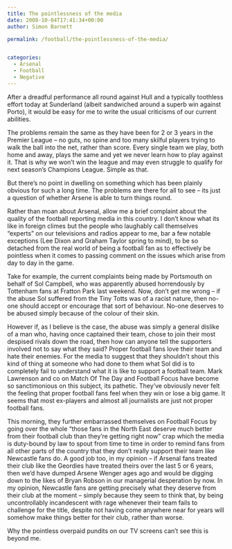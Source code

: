 ```yaml
---
title: The pointlessness of the media
date: 2008-10-04T17:41:34+00:00
author: Simon Barnett

permalink: /football/the-pointlessness-of-the-media/


categories:
  - Arsenal
  - Football
  - Negative
---
```

After a dreadful performance all round against Hull and a typically toothless effort today at Sunderland (albeit sandwiched around a superb win against Porto), it would be easy for me to write the usual criticisms of our current abilities.

<!--more-->

The problems remain the same as they have been for 2 or 3 years in the Premier League &#8211; no guts, no spine and too many skilful players trying to walk the ball into the net, rather than score. Every single team we play, both home and away, plays the same and yet we never learn how to play against it. That is why we won&#8217;t win the league and may even struggle to qualify for next season&#8217;s Champions League. Simple as that.

But there&#8217;s no point in dwelling on something which has been plainly obvious for such a long time. The problems are there for all to see &#8211; its just a question of whether Arsene is able to turn things round.

Rather than moan about Arsenal, allow me a brief complaint about the quality of the football reporting media in this country. I don&#8217;t know what its like in foreign climes but the people who laughably call themselves &#8220;experts&#8221; on our televisions and radios appear to me, bar a few notable exceptions (Lee Dixon and Graham Taylor spring to mind), to be so detached from the real world of being a football fan as to effectively be pointless when it comes to passing comment on the issues which arise from day to day in the game.

Take for example, the current complaints being made by Portsmouth on behalf of Sol Campbell, who was apparently abused horrendously by Tottenham fans at Fratton Park last weekend. Now, don&#8217;t get me wrong &#8211; if the abuse Sol suffered from the Tiny Totts was of a racist nature, then no-one should accept or encourage that sort of behaviour. No-one deserves to be abused simply because of the colour of their skin.

However if, as I believe is the case, the abuse was simply a general dislike of a man who, having once captained their team, chose to join their most despised rivals down the road, then how can anyone tell the supporters involved not to say what they said? Proper football fans love their team and hate their enemies. For the media to suggest that they shouldn&#8217;t shout this kind of thing at someone who had done to them what Sol did is to completely fail to understand what it is like to support a football team. Mark Lawrenson and co on Match Of The Day and Football Focus have become so sanctimonious on this subject, its pathetic. They&#8217;ve obviously never felt the feeling that proper football fans feel when they win or lose a big game. It seems that most ex-players and almost all journalists are just not proper football fans.

This morning, they further embarrassed themselves on Football Focus by going over the whole &#8220;those fans in the North East deserve much better from their football club than they&#8217;re getting right now&#8221; crap which the media is duty-bound by law to spout from time to time in order to remind fans from all other parts of the country that they don&#8217;t really support their team like Newcastle fans do. A good job too, in my opinion &#8211; if Arsenal fans treated their club like the Geordies have treated theirs over the last 5 or 6 years, then we&#8217;d have dumped Arsene Wenger ages ago and would be digging down to the likes of Bryan Robson in our managerial desperation by now. In my opinion, Newcastle fans are getting precisely what they deserve from their club at the moment &#8211; simply because they seem to think that, by being uncontrollably incandescent with rage whenever their team fails to challenge for the title, despite not having come anywhere near for years will somehow make things better for their club, rather than worse.

Why the pointless overpaid pundits on our TV screens can&#8217;t see this is beyond me.
